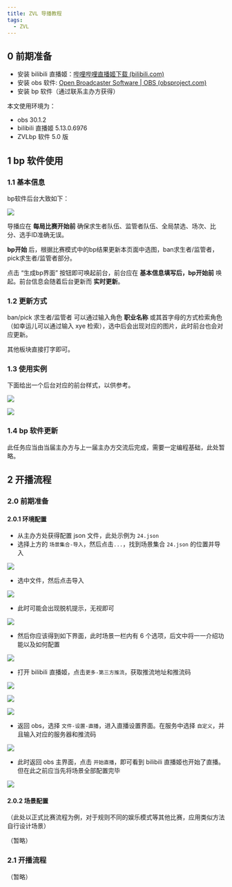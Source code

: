 ```yaml
---
title: ZVL 导播教程
tags:
  - ZVL
---
```

## 0 前期准备

- 安装 bilibili 直播姬：[哔哩哔哩直播姬下载 (bilibili.com)](https://link.bilibili.com/p/eden/download?#/web)
- 安装 obs 软件: [Open Broadcaster Software | OBS (obsproject.com)](https://obsproject.com/)
- 安装 bp 软件（通过联系主办方获得）

本文使用环境为：

- obs 30.1.2
- bilibili 直播姬 5.13.0.6976
- ZVLbp 软件 5.0 版

## 1 bp 软件使用

### 1.1 基本信息

bp软件后台大致如下：

![](./bp-back.png)

导播应在 **每局比赛开始前** 确保求生者队伍、监管者队伍、全局禁选、场次、比分、选手ID准确无误。

**bp开始** 后，根据比赛模式中的bp结果更新本页面中选图，ban求生者/监管者，pick求生者/监管者部分。

点击 “生成bp界面” 按钮即可唤起前台，前台应在 **基本信息填写后，bp开始前** 唤起。前台信息会随着后台更新而 **实时更新**。

### 1.2 更新方式

ban/pick 求生者/监管者 可以通过输入角色 **职业名称** 或其首字母的方式检索角色（如幸运儿可以通过输入 xye 检索），选中后会出现对应的图片，此时前台也会对应更新。

其他板块直接打字即可。

### 1.3 使用实例

下面给出一个后台对应的前台样式，以供参考。

![](./example1.png)

![](./example2.png)

### 1.4 bp 软件更新

此任务应当由当届主办方与上一届主办方交流后完成，需要一定编程基础，此处暂略。

## 2 开播流程

### 2.0 前期准备

#### 2.0.1 环境配置

- 从主办方处获得配置 json 文件，此处示例为 `24.json`
- 选择上方的 `场景集合-导入`，然后点击`...`，找到场景集合 `24.json` 的位置并导入

![](./step1.png)

- 选中文件，然后点击导入

![](./step2.png)

- 此时可能会出现脱机提示，无视即可

![](./step3.png)

- 然后你应该得到如下界面，此时场景一栏内有 6 个选项，后文中将一一介绍功能以及如何配置

![](./step4.png)

- 打开 bilibili 直播姬，点击`更多-第三方推流`，获取推流地址和推流码

![](./step5.png)

![](./step6.png)

![](./step7.png)

- 返回 obs，选择 `文件-设置-直播`，进入直播设置界面。在服务中选择 `自定义`，并且输入对应的服务器和推流码

![](./step8.png)

- 此时返回 obs 主界面，点击 `开始直播`，即可看到 bilibili 直播姬也开始了直播。但在此之前应当先将场景全部配置完毕

![](./step9.png)

#### 2.0.2 场景配置

（此处以正式比赛流程为例，对于规则不同的娱乐模式等其他比赛，应用类似方法自行设计场景）

（暂略）

### 2.1 开播流程

（暂略）